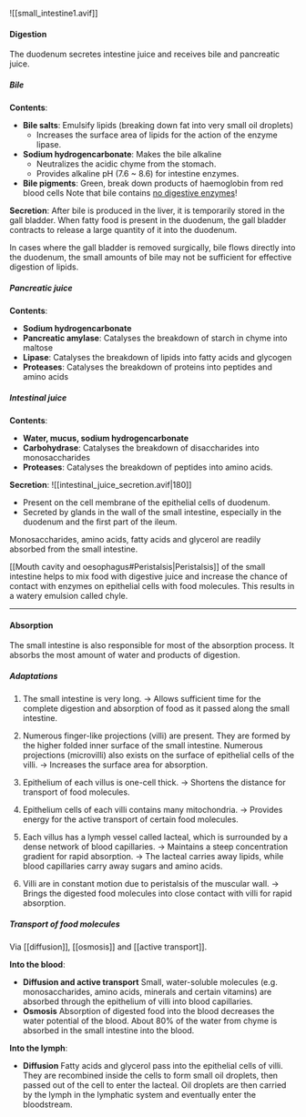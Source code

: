 ![[small_intestine1.avif]]
#### Digestion
The duodenum secretes intestine juice and receives bile and pancreatic juice.

##### Bile
**Contents**:
- **Bile salts**: Emulsify lipids (breaking down fat into very small oil droplets)
	- Increases the surface area of lipids for the action of the enzyme lipase.
- **Sodium hydrogencarbonate**: Makes the bile alkaline
	- Neutralizes the acidic chyme from the stomach.
	- Provides alkaline pH (7.6 ~ 8.6) for intestine enzymes.
- **Bile pigments**: Green, break down products of haemoglobin from red blood cells
Note that bile contains <u>no digestive enzymes</u>!

**Secretion**:
After bile is produced in the liver, it is temporarily stored in the gall bladder. When fatty food is present in the duodenum, the gall bladder contracts to release a large quantity of it into the duodenum.

In cases where the gall bladder is removed surgically, bile flows directly into the duodenum, the small amounts of bile may not be sufficient for effective digestion of lipids.

##### Pancreatic juice
**Contents**:
- **Sodium hydrogencarbonate**
- **Pancreatic amylase**: Catalyses the breakdown of starch in chyme into maltose
- **Lipase**: Catalyses the breakdown of lipids into fatty acids and glycogen
- **Proteases**: Catalyses the breakdown of proteins into peptides and amino acids

##### Intestinal juice
**Contents**:
- **Water, mucus, sodium hydrogencarbonate**
- **Carbohydrase**: Catalyses the breakdown of disaccharides into monosaccharides
- **Proteases**: Catalyses the breakdown of peptides into amino acids.

**Secretion**:
![[intestinal_juice_secretion.avif|180]]
- Present on the cell membrane of the epithelial cells of duodenum.
- Secreted by glands in the wall of the small intestine, especially in the duodenum and the first part of the ileum.

Monosaccharides, amino acids, fatty acids and glycerol are readily absorbed from the small intestine.

[[Mouth cavity and oesophagus#Peristalsis|Peristalsis]] of the small intestine helps to mix food with digestive juice and increase the chance of contact with enzymes on epithelial cells with food molecules. This results in a watery emulsion called chyle.


<hr>

#### Absorption
The small intestine is also responsible for most of the absorption process. It absorbs the most amount of water and products of digestion.

##### Adaptations
1. The small intestine is very long.
   → Allows sufficient time for the complete digestion and absorption of food as it passed along the small intestine.

2. Numerous finger-like projections (villi) are present. They are formed by the higher folded inner surface of the small intestine. Numerous projections (microvilli) also exists on the surface of epithelial cells of the villi.
   → Increases the surface area for absorption.

3. Epithelium of each villus is one-cell thick.
   → Shortens the distance for transport of food molecules.

4. Epithelium cells of each villi contains many mitochondria.
   → Provides energy for the active transport of certain food molecules.

5. Each villus has a lymph vessel called lacteal, which is surrounded by a dense network of blood capillaries.
   → Maintains a steep concentration gradient for rapid absorption.
   → The lacteal carries away lipids, while blood capillaries carry away sugars and amino acids.

6. Villi are in constant motion due to peristalsis of the muscular wall.
   → Brings the digested food molecules into close contact with villi for rapid absorption.

##### Transport of food molecules
Via [[diffusion]], [[osmosis]] and [[active transport]].

**Into the blood**:
- **Diffusion and active transport**
  Small, water-soluble molecules (e.g. monosaccharides, amino acids, minerals and certain vitamins) are absorbed through the epithelium of villi into blood capillaries.
- **Osmosis**
  Absorption of digested food into the blood decreases the water potential of the blood. About 80% of the water from chyme is absorbed in the small intestine into the blood.

**Into the lymph**:
- **Diffusion**
  Fatty acids and glycerol pass into the epithelial cells of villi. They are recombined inside the cells to form small oil droplets, then passed out of the cell to enter the lacteal. Oil droplets are then carried by the lymph in the lymphatic system and eventually enter the bloodstream.
